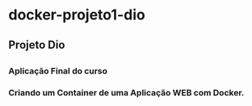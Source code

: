 # docker-projeto1-dio

<h2>Projeto Dio<h2>
  <h3>Aplicação Final do curso<h3>
Criando um Container de uma Aplicação WEB com Docker.
